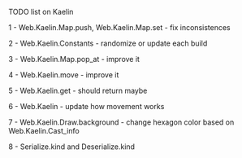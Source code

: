TODO list on Kaelin

1 - Web.Kaelin.Map.push, Web.Kaelin.Map.set - fix inconsistences

2 - Web.Kaelin.Constants - randomize or update each build

3 - Web.Kaelin.Map.pop_at - improve it

4 - Web.Kaelin.move - improve it 

5 - Web.Kaelin.get - should return maybe

6 - Web.Kaelin - update how movement works 

7 - Web.Kaelin.Draw.background - change hexagon color based on Web.Kaelin.Cast_info

8 - Serialize.kind and Deserialize.kind
